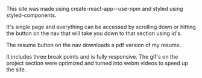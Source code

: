 This site was made using create-react-app--use-npm and styled using styled-components.

It's single page and everything can be accessed by scrolling down or hitting the button on the nav that will take you down to that section using id's.

The resume button on the nav downloads a pdf version of my resume.

It includes three break points and is fully responsive. The gif's on the project section were optimized and turned into webm videos to speed up the site.